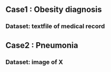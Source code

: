 ## Case1 : Obesity diagnosis

   ### Dataset: textfile of medical record

## Case2 : Pneumonia 

### Dataset: image of X
